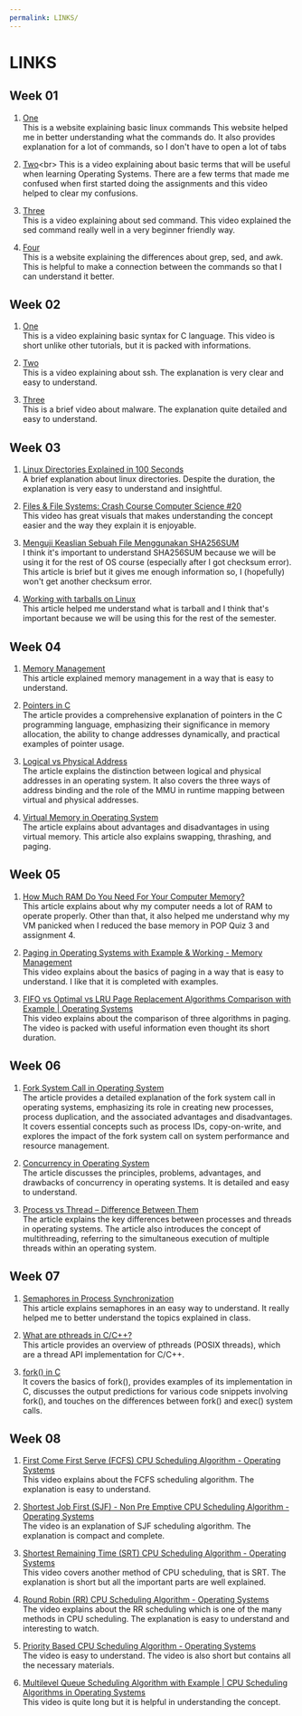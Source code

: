 ```yaml
---
permalink: LINKS/
---
```


# LINKS

## Week 01
1. [One](https://www.hostinger.com/tutorials/linux-commands)<br>
   This is a website explaining basic linux commands
   This website helped me in better understanding what the commands do.
   It also provides explanation for a lot of commands, so I don't have to open a lot of tabs

2. [Two](https://youtu.be/hMSByvFHOro?si=c-rrv2VyRuQ6elC_)<br>
   This is a video explaining about basic terms that will be useful when learning Operating Systems.
   There are a few terms that made me confused when first started doing the assignments and this video helped to clear my confusions.

3. [Three](https://www.youtube.com/watch?v=nXLnx8ncZyE)<br>
   This is a video explaining about sed command.
   This video explained the sed command really well in a very beginner friendly way.

4. [Four](https://www.baeldung.com/linux/grep-sed-awk-differences)<br>
   This is a website explaining the differences about grep, sed, and awk.
   This is helpful to make a connection between the commands so that I can understand it better.

## Week 02
1. [One](https://youtu.be/dTp0c41XnrQ?si=hFWRpMNlxqD-x0Ok)<br>
    This is a video explaining basic syntax for C language. 
    This video is short unlike other tutorials, but it is packed with informations.

2. [Two](https://youtu.be/5JvLV2-ngCI?si=V-hElG0gMCT67pnU)<br>
    This is a video explaining about ssh. The explanation is very clear and easy to understand.

3. [Three](https://youtu.be/e-fIQME9f64?si=VQozpY6lrDXfv1EJ)<br>
    This is a brief video about malware. The explanation quite detailed and easy to understand.

## Week 03
1. [Linux Directories Explained in 100 Seconds](https://youtu.be/42iQKuQodW4?si=j0WARFim-NpIJFur)<br>
    A brief explanation about linux directories. Despite the duration, the explanation is very easy to understand and insightful.

2. [Files & File Systems: Crash Course Computer Science #20](https://youtu.be/KN8YgJnShPM?si=se2FilJB2q6HmLQ2)<br>
    This video has great visuals that makes understanding the concept easier and the way they explain it is enjoyable.

3. [Menguji Keaslian Sebuah File Menggunakan SHA256SUM](https://www.linuxsec.org/2019/10/sha256sum.html)<br>
    I think it's important to understand SHA256SUM because we will be using it for the rest of OS course (especially after I got checksum error). This article is brief but it gives me enough information so, I (hopefully) won't get another checksum error.

4. [Working with tarballs on Linux](https://www.networkworld.com/article/3328840/working-with-tarballs-on-linux.html)<br>
    This article helped me understand what is tarball and I think that's important because we will be using this for the rest of the semester. 

## Week 04
1. [Memory Management](https://www.javatpoint.com/memory-management-operating-system)<br>
    This article explained memory management in a way that is easy to understand. 

2. [Pointers in C](https://linuxhint.com/use-pointers-c/)<br>
    The article provides a comprehensive explanation of pointers in the C programming language, emphasizing their significance in memory allocation, the ability to change addresses dynamically, and practical examples of pointer usage.

3. [Logical vs Physical Address](https://eng.libretexts.org/Courses/Delta_College/Operating_System%3A_The_Basics/07%3A_Memory/7.5%3A_Logical_vs_Physical_Address)<br>
    The article explains the distinction between logical and physical addresses in an operating system. It also covers the three ways of address binding and the role of the MMU in runtime mapping between virtual and physical addresses.

4. [Virtual Memory in Operating System](https://www.geeksforgeeks.org/virtual-memory-in-operating-system/)<br>
    The article explains about advantages and disadvantages in using virtual memory. This article also explains swapping, thrashing, and paging.

## Week 05
1. [How Much RAM Do You Need For Your Computer Memory?](https://www.crucial.com/articles/about-memory/how-much-ram-does-my-computer-need)<br>
    This article explains about why my computer needs a lot of RAM to operate properly. Other than that, it also helped me understand why my VM panicked when I reduced the base memory in POP Quiz 3 and assignment 4. 

2. [Paging in Operating Systems with Example & Working - Memory Management](https://youtu.be/pJ6qrCB8pDw?si=KgG21lrau7hJKQkf)<br>
    This video explains about the basics of paging in a way that is easy to understand. I like that it is completed with examples.

3. [FIFO vs Optimal vs LRU Page Replacement Algorithms Comparison with Example | Operating Systems](https://youtu.be/u5obgqo4rZ8?si=xlPCFmx9HPX1Prv7)<br>
    This video explains about the comparison of three algorithms in paging. The video is packed with useful information even thought its short duration. 

## Week 06
1. [Fork System Call in Operating System](https://www.geeksforgeeks.org/fork-system-call-in-operating-system/)<br>
    The article provides a detailed explanation of the fork system call in operating systems, emphasizing its role in creating new processes, process duplication, and the associated advantages and disadvantages. It covers essential concepts such as process IDs, copy-on-write, and explores the impact of the fork system call on system performance and resource management.

2. [Concurrency in Operating System](https://eng.libretexts.org/Courses/Delta_College/Operating_System%3A_The_Basics/05%3A_Process_Synchronization/5.1%3A_Introduction_to_Concurrency)<br>
    The article discusses the principles, problems, advantages, and drawbacks of concurrency in operating systems. It is detailed and easy to understand.

3. [Process vs Thread – Difference Between Them](https://www.guru99.com/difference-between-process-and-thread.html)<br>
    The article explains the key differences between processes and threads in operating systems. The article also introduces the concept of multithreading, referring to the simultaneous execution of multiple threads within an operating system.

## Week 07
1. [Semaphores in Process Synchronization](https://www.geeksforgeeks.org/semaphores-in-process-synchronization/)<br>
    This article explains semaphores in an easy way to understand. It really helped me to better understand the topics explained in class.

2. [What are pthreads in C/C++?](https://www.educative.io/answers/what-are-pthreads-in-c-cpp)<br>
    This article provides an overview of pthreads (POSIX threads), which are a thread API implementation for C/C++.

3. [fork() in C](https://www.geeksforgeeks.org/fork-system-call/)<br>
    It covers the basics of fork(), provides examples of its implementation in C, discusses the output predictions for various code snippets involving fork(), and touches on the differences between fork() and exec() system calls.

## Week 08
1. [First Come First Serve (FCFS) CPU Scheduling Algorithm - Operating Systems](https://youtu.be/AiVKIdGheEU?si=6nPdoj3CrEq4dY_i)<br>
    This video explains about the FCFS scheduling algorithm. The explanation is easy to understand.

2. [Shortest Job First (SJF) - Non Pre Emptive CPU Scheduling Algorithm - Operating Systems](https://youtu.be/jkA6FGCFpuo?si=TYCODpuhFKZr23fM)<br>
    The video is an explanation of SJF scheduling algorithm. The explanation is compact and complete.

3. [Shortest Remaining Time (SRT) CPU Scheduling Algorithm - Operating Systems](https://youtu.be/Nr4nANJjddg?si=asruuTdhbdzA1cCv)<br>
    This video covers another method of CPU scheduling, that is SRT. The explanation is short but all the important parts are well explained.

4. [Round Robin (RR) CPU Scheduling Algorithm - Operating Systems](https://youtu.be/9hw-_qJ55K4?si=sqFqC_bxAMZhjWgg)<br>
    The video explains about the RR scheduling which is one of the many methods in CPU scheduling. The explanation is easy to understand and interesting to watch.

5. [Priority Based CPU Scheduling Algorithm - Operating Systems](https://youtu.be/gQMMVzVsYEs?si=UIC5lp4Vu4Fk5-gg)<br>
    The video is easy to understand. The video is also short but contains all the necessary materials.

6. [Multilevel Queue Scheduling Algorithm with Example | CPU Scheduling Algorithms in Operating Systems](https://youtu.be/JDsrcoLKKhg?si=e3c12p3ePq3m2dLp)<br>
    This video is quite long but it is helpful in understanding the concept. 
